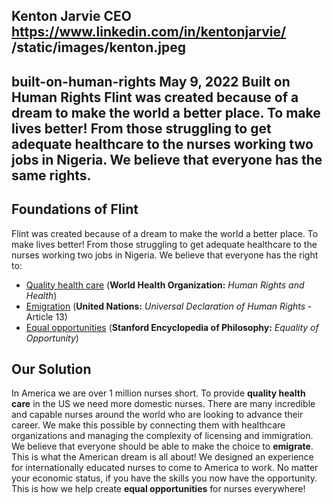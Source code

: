 Kenton Jarvie
CEO
https://www.linkedin.com/in/kentonjarvie/
/static/images/kenton.jpeg
---
built-on-human-rights
May 9, 2022
Built on Human Rights
Flint was created because of a dream to make the world a better place. To make lives better! From those struggling to get adequate healthcare to the nurses working two jobs in Nigeria. We believe that everyone has the same rights.
---
## Foundations of Flint

Flint was created because of a dream to make the world a better place. To make lives better! From those struggling to get adequate healthcare to the nurses working two jobs in Nigeria. We believe that everyone has the right to:

- [Quality health care](https://www.who.int/news-room/fact-sheets/detail/human-rights-and-health)
  (**World Health Organization:** *Human Rights and Health*)
- [Emigration](https://www.un.org/en/about-us/universal-declaration-of-human-rights)
  (**United Nations:** *Universal Declaration of Human Rights* - Article 13)
- [Equal opportunities](https://plato.stanford.edu/entries/equal-opportunity/)
  (**Stanford Encyclopedia of Philosophy:** *Equality of Opportunity*)

## Our Solution

In America we are over 1 million nurses short. To provide **quality health care** in the US we need more domestic nurses. There are many incredible and capable nurses around the world who are looking to advance their career. We make this possible by connecting them with healthcare organizations and managing the complexity of licensing and immigration. We believe that everyone should be able to make the choice to **emigrate**. This is what the American dream is all about! We designed an experience for internationally educated nurses to come to America to work. No matter your economic status, if you have the skills you now have the opportunity. This is how we help create **equal opportunities** for nurses everywhere!